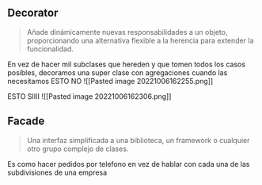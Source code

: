 ## Decorator

>Añade dinámicamente nuevas responsabilidades a un objeto, proporcionando una alternativa flexible a la herencia para extender la funcionalidad.

En vez de hacer mil subclases que hereden y que tomen todos los casos posibles, decoramos una super clase con agregaciones cuando las necesitamos
ESTO NO
![[Pasted image 20221006162255.png]]

ESTO SIIII
![[Pasted image 20221006162306.png]]


## Facade

> Una interfaz simplificada a una biblioteca, un framework o cualquier otro grupo complejo de clases.

Es como hacer pedidos por telefono en vez de hablar con cada una de las subdivisiones de una empresa
